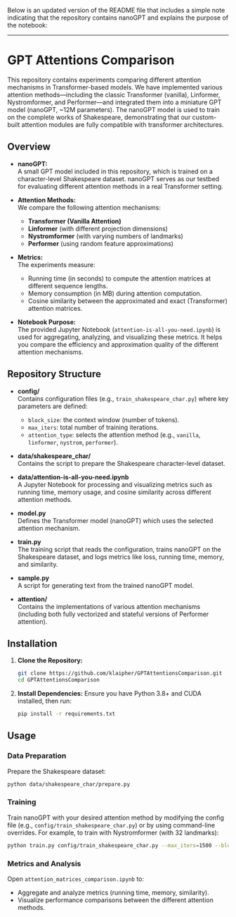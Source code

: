 Below is an updated version of the README file that includes a simple note indicating that the repository contains nanoGPT and explains the purpose of the notebook:

---

# GPT Attentions Comparison

This repository contains experiments comparing different attention mechanisms in Transformer-based models. We have implemented various attention methods—including the classic Transformer (vanilla), Linformer, Nystromformer, and Performer—and integrated them into a miniature GPT model (nanoGPT, ~12M parameters). The nanoGPT model is used to train on the complete works of Shakespeare, demonstrating that our custom-built attention modules are fully compatible with transformer architectures.

## Overview

- **nanoGPT:**  
  A small GPT model included in this repository, which is trained on a character-level Shakespeare dataset. nanoGPT serves as our testbed for evaluating different attention methods in a real Transformer setting.

- **Attention Methods:**  
  We compare the following attention mechanisms:
  - **Transformer (Vanilla Attention)**
  - **Linformer** (with different projection dimensions)
  - **Nystromformer** (with varying numbers of landmarks)
  - **Performer** (using random feature approximations)

- **Metrics:**  
  The experiments measure:
  - Running time (in seconds) to compute the attention matrices at different sequence lengths.
  - Memory consumption (in MB) during attention computation.
  - Cosine similarity between the approximated and exact (Transformer) attention matrices.

- **Notebook Purpose:**  
  The provided Jupyter Notebook (`attention-is-all-you-need.ipynb`) is used for aggregating, analyzing, and visualizing these metrics. It helps you compare the efficiency and approximation quality of the different attention mechanisms.

## Repository Structure

- **config/**  
  Contains configuration files (e.g., `train_shakespeare_char.py`) where key parameters are defined:
  - `block_size`: the context window (number of tokens).
  - `max_iters`: total number of training iterations.
  - `attention_type`: selects the attention method (e.g., `vanilla`, `linformer`, `nystrom`, `performer`).

- **data/shakespeare_char/**  
  Contains the script to prepare the Shakespeare character-level dataset.

- **data/attention-is-all-you-need.ipynb**  
  A Jupyter Notebook for processing and visualizing metrics such as running time, memory usage, and cosine similarity across different attention methods.
  
- **model.py**  
  Defines the Transformer model (nanoGPT) which uses the selected attention mechanism.

- **train.py**  
  The training script that reads the configuration, trains nanoGPT on the Shakespeare dataset, and logs metrics like loss, running time, memory, and similarity.

- **sample.py**  
  A script for generating text from the trained nanoGPT model.

- **attention/**  
  Contains the implementations of various attention mechanisms (including both fully vectorized and stateful versions of Performer attention).


## Installation

1. **Clone the Repository:**
   ```bash
   git clone https://github.com/klaipher/GPTAttentionsComparison.git
   cd GPTAttentionsComparison
   ```

2. **Install Dependencies:**
   Ensure you have Python 3.8+ and CUDA installed, then run:
   ```bash
   pip install -r requirements.txt
   ```

## Usage

### Data Preparation
Prepare the Shakespeare dataset:
```bash
python data/shakespeare_char/prepare.py
```

### Training
Train nanoGPT with your desired attention method by modifying the config file (e.g., `config/train_shakespeare_char.py`) or by using command-line overrides. For example, to train with Nystromformer (with 32 landmarks):
```bash
python train.py config/train_shakespeare_char.py --max_iters=1500 --block_size=512 --device='cuda' --attention_type='nystrom'
```

### Metrics and Analysis
Open `attention_matrices_comparison.ipynb` to:
- Aggregate and analyze metrics (running time, memory, similarity).
- Visualize performance comparisons between the different attention methods.
